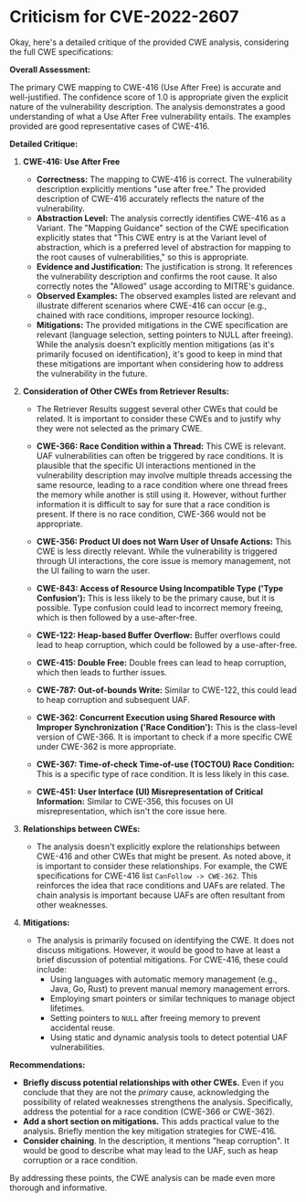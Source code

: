 # Criticism for CVE-2022-2607

Okay, here's a detailed critique of the provided CWE analysis, considering the full CWE specifications:

**Overall Assessment:**

The primary CWE mapping to CWE-416 (Use After Free) is accurate and well-justified. The confidence score of 1.0 is appropriate given the explicit nature of the vulnerability description. The analysis demonstrates a good understanding of what a Use After Free vulnerability entails.  The examples provided are good representative cases of CWE-416.

**Detailed Critique:**

1.  **CWE-416: Use After Free**

    *   **Correctness:** The mapping to CWE-416 is correct. The vulnerability description explicitly mentions "use after free." The provided description of CWE-416 accurately reflects the nature of the vulnerability.
    *   **Abstraction Level:**  The analysis correctly identifies CWE-416 as a Variant. The "Mapping Guidance" section of the CWE specification explicitly states that "This CWE entry is at the Variant level of abstraction, which is a preferred level of abstraction for mapping to the root causes of vulnerabilities," so this is appropriate.
    *   **Evidence and Justification:** The justification is strong. It references the vulnerability description and confirms the root cause.  It also correctly notes the "Allowed" usage according to MITRE's guidance.
    *   **Observed Examples:** The observed examples listed are relevant and illustrate different scenarios where CWE-416 can occur (e.g., chained with race conditions, improper resource locking).
    *   **Mitigations:** The provided mitigations in the CWE specification are relevant (language selection, setting pointers to NULL after freeing). While the analysis doesn't explicitly mention mitigations (as it's primarily focused on identification), it's good to keep in mind that these mitigations are important when considering how to address the vulnerability in the future.

2.  **Consideration of Other CWEs from Retriever Results:**

    *   The Retriever Results suggest several other CWEs that could be related. It is important to consider these CWEs and to justify why they were not selected as the primary CWE.
    *   **CWE-366: Race Condition within a Thread:** This CWE is relevant. UAF vulnerabilities can often be triggered by race conditions. It is plausible that the specific UI interactions mentioned in the vulnerability description may involve multiple threads accessing the same resource, leading to a race condition where one thread frees the memory while another is still using it. However, without further information it is difficult to say for sure that a race condition is present. If there is no race condition, CWE-366 would not be appropriate.

    *   **CWE-356: Product UI does not Warn User of Unsafe Actions:** This CWE is less directly relevant. While the vulnerability is triggered through UI interactions, the core issue is memory management, not the UI failing to warn the user.
    *   **CWE-843: Access of Resource Using Incompatible Type ('Type Confusion'):** This is less likely to be the primary cause, but it is possible. Type confusion could lead to incorrect memory freeing, which is then followed by a use-after-free.
    *   **CWE-122: Heap-based Buffer Overflow:** Buffer overflows could lead to heap corruption, which could be followed by a use-after-free.
    *   **CWE-415: Double Free:** Double frees can lead to heap corruption, which then leads to further issues.
    *   **CWE-787: Out-of-bounds Write:** Similar to CWE-122, this could lead to heap corruption and subsequent UAF.
    *   **CWE-362: Concurrent Execution using Shared Resource with Improper Synchronization ('Race Condition'):** This is the class-level version of CWE-366. It is important to check if a more specific CWE under CWE-362 is more appropriate.
    *   **CWE-367: Time-of-check Time-of-use (TOCTOU) Race Condition:** This is a specific type of race condition. It is less likely in this case.
    *   **CWE-451: User Interface (UI) Misrepresentation of Critical Information:** Similar to CWE-356, this focuses on UI misrepresentation, which isn't the core issue here.

3.  **Relationships between CWEs:**

    *   The analysis doesn't explicitly explore the relationships between CWE-416 and other CWEs that might be present. As noted above, it is important to consider these relationships. For example, the CWE specifications for CWE-416 list `CanFollow -> CWE-362`. This reinforces the idea that race conditions and UAFs are related. The chain analysis is important because UAFs are often resultant from other weaknesses.

4.  **Mitigations:**

    *   The analysis is primarily focused on identifying the CWE. It does not discuss mitigations. However, it would be good to have at least a brief discussion of potential mitigations. For CWE-416, these could include:
        *   Using languages with automatic memory management (e.g., Java, Go, Rust) to prevent manual memory management errors.
        *   Employing smart pointers or similar techniques to manage object lifetimes.
        *   Setting pointers to `NULL` after freeing memory to prevent accidental reuse.
        *   Using static and dynamic analysis tools to detect potential UAF vulnerabilities.

**Recommendations:**

*   **Briefly discuss potential relationships with other CWEs.** Even if you conclude that they are not the *primary* cause, acknowledging the possibility of related weaknesses strengthens the analysis.  Specifically, address the potential for a race condition (CWE-366 or CWE-362).
*   **Add a short section on mitigations.** This adds practical value to the analysis. Briefly mention the key mitigation strategies for CWE-416.
*   **Consider chaining**. In the description, it mentions "heap corruption". It would be good to describe what may lead to the UAF, such as heap corruption or a race condition.

By addressing these points, the CWE analysis can be made even more thorough and informative.
